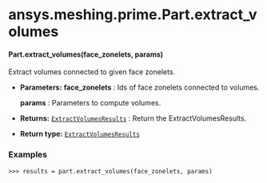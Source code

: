 # ansys.meshing.prime.Part.extract_volumes

<a id="ansys.meshing.prime.Part.extract_volumes"></a>

#### Part.extract_volumes(face_zonelets, params)

Extract volumes connected to given face zonelets.

* **Parameters:**
  **face_zonelets**
  : Ids of face zonelets connected to volumes.

  **params**
  : Parameters to compute volumes.
* **Returns:**
  [`ExtractVolumesResults`](ansys.meshing.prime.ExtractVolumesResults.md#ansys.meshing.prime.ExtractVolumesResults)
  : Return the ExtractVolumesResults.
* **Return type:**
  [`ExtractVolumesResults`](ansys.meshing.prime.ExtractVolumesResults.md#ansys.meshing.prime.ExtractVolumesResults)

### Examples

```pycon
>>> results = part.extract_volumes(face_zonelets, params)
```

<!-- !! processed by numpydoc !! -->
